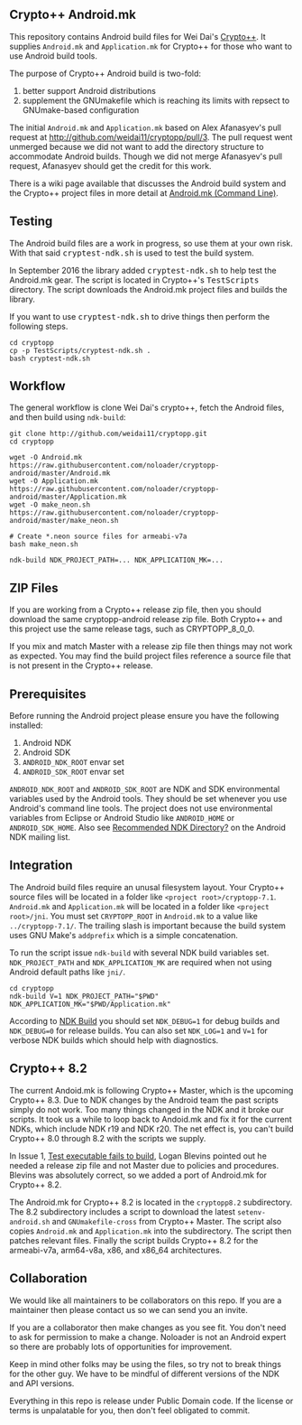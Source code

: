 ## Crypto++ Android.mk

This repository contains Android build files for Wei Dai's [Crypto++](http://github.com/weidai11/cryptopp). It supplies `Android.mk` and `Application.mk` for Crypto++ for those who want to use Android build tools.

The purpose of Crypto++ Android build is two-fold:

1. better support Android distributions
2. supplement the GNUmakefile which is reaching its limits with repsect to GNUmake-based configuration

The initial `Android.mk` and `Application.mk` based on Alex Afanasyev's pull request at http://github.com/weidai11/cryptopp/pull/3. The pull request went unmerged because we did not want to add the directory structure to accommodate Android builds. Though we did not merge Afanasyev's pull request, Afanasyev should get the credit for this work.

There is a wiki page available that discusses the Android build system and the Crypto++ project files in more detail at [Android.mk (Command Line)](https://www.cryptopp.com/wiki/Android.mk_(Command_Line)).

## Testing

The Android build files are a work in progress, so use them at your own risk. With that said <tt>cryptest-ndk.sh</tt> is used to test the build system.

In September 2016 the library added <tt>cryptest-ndk.sh</tt> to help test the Android.mk gear. The script is located in Crypto++'s <tt>TestScripts</tt> directory. The script downloads the Android.mk project files and builds the library.

If you want to use <tt>cryptest-ndk.sh</tt> to drive things then perform the following steps.

```
cd cryptopp
cp -p TestScripts/cryptest-ndk.sh .
bash cryptest-ndk.sh
```

## Workflow
The general workflow is clone Wei Dai's crypto++, fetch the Android files, and then build using `ndk-build`:

    git clone http://github.com/weidai11/cryptopp.git
    cd cryptopp
    
    wget -O Android.mk https://raw.githubusercontent.com/noloader/cryptopp-android/master/Android.mk
    wget -O Application.mk https://raw.githubusercontent.com/noloader/cryptopp-android/master/Application.mk
    wget -O make_neon.sh https://raw.githubusercontent.com/noloader/cryptopp-android/master/make_neon.sh

    # Create *.neon source files for armeabi-v7a
    bash make_neon.sh

    ndk-build NDK_PROJECT_PATH=... NDK_APPLICATION_MK=...

## ZIP Files

If you are working from a Crypto++ release zip file, then you should download the same cryptopp-android release zip file. Both Crypto++ and this project use the same release tags, such as CRYPTOPP_8_0_0.

If you mix and match Master with a release zip file then things may not work as expected. You may find the build project files reference a source file that is not present in the Crypto++ release.

## Prerequisites

Before running the Android project please ensure you have the following installed:

1. Android NDK
2. Android SDK
3. `ANDROID_NDK_ROOT` envar set
4. `ANDROID_SDK_ROOT` envar set

`ANDROID_NDK_ROOT` and `ANDROID_SDK_ROOT` are NDK and SDK environmental variables used by the Android tools. They should be set whenever you use Android's command line tools. The project does not use environmental variables from Eclipse or Android Studio like `ANDROID_HOME` or `ANDROID_SDK_HOME`. Also see [Recommended NDK Directory?](http://groups.google.com/group/android-ndk/browse_thread/thread/a998e139aca71d77) on the Android NDK mailing list.

## Integration
The Android build files require an unusal filesystem layout. Your Crypto++ source files will be located in a folder like `<project root>/cryptopp-7.1`. `Android.mk` and `Application.mk` will be located in a folder like `<project root>/jni`. You must set `CRYPTOPP_ROOT` in `Android.mk` to a value like `../cryptopp-7.1/`. The trailing slash is important because the build system uses GNU Make's `addprefix` which is a simple concatenation.

To run the script issue `ndk-build` with several NDK build variables set. `NDK_PROJECT_PATH` and `NDK_APPLICATION_MK` are required when not using Android default paths like `jni/`.

    cd cryptopp
    ndk-build V=1 NDK_PROJECT_PATH="$PWD" NDK_APPLICATION_MK="$PWD/Application.mk"

According to [NDK Build](http://developer.android.com/ndk/guides/ndk-build) you should set `NDK_DEBUG=1` for debug builds and `NDK_DEBUG=0` for release builds. You can also set `NDK_LOG=1` and `V=1` for verbose NDK builds which should help with diagnostics.

## Crypto++ 8.2

The current Andoid.mk is following Crypto++ Master, which is the upcoming Crypto++ 8.3. Due to NDK changes by the Android team the past scripts simply do not work. Too many things changed in the NDK and it broke our scripts. It took us a while to loop back to Andoid.mk and fix it for the current NDKs, which include NDK r19 and NDK r20. The net effect is, you can't build Crypto++ 8.0 through 8.2 with the scripts we supply.

In Issue 1, [Test executable fails to build](https://github.com/noloader/cryptopp-android/issues/1), Logan Blevins pointed out he needed a release zip file and not Master due to policies and procedures. Blevins was absolutely correct, so we added a port of Android.mk for Crypto++ 8.2.

The Android.mk for Crypto++ 8.2 is located in the `cryptopp8.2` subdirectory. The 8.2 subdirectory includes a script to download the latest `setenv-android.sh` and `GNUmakefile-cross` from Crypto++ Master. The script also copies `Android.mk` and `Application.mk` into the subdirectory. The script then patches relevant files. Finally the script builds Crypto++ 8.2 for the armeabi-v7a, arm64-v8a, x86, and x86_64 architectures.

## Collaboration
We would like all maintainers to be collaborators on this repo. If you are a maintainer then please contact us so we can send you an invite.

If you are a collaborator then make changes as you see fit. You don't need to ask for permission to make a change. Noloader is not an Android expert so there are probably lots of opportunities for improvement.

Keep in mind other folks may be using the files, so try not to break things for the other guy. We have to be mindful of different versions of the NDK and API versions.

Everything in this repo is release under Public Domain code. If the license or terms is unpalatable for you, then don't feel obligated to commit.
